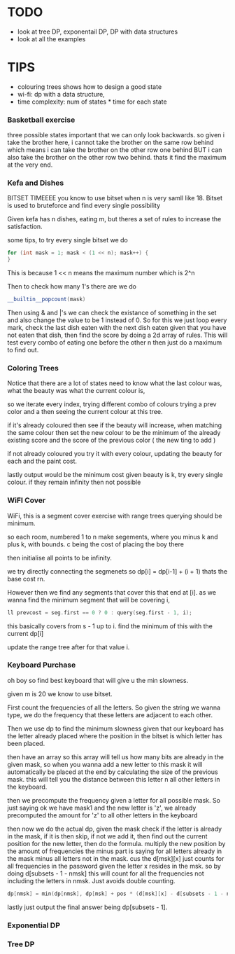 # TODO
- look at tree DP, exponentail DP, DP with data structures
- look at all the examples

# TIPS
- colouring trees shows how to design a good state
- wi-fi: dp with a data structure, 
- time complexity: num of states * time for each state

### Basketball exercise
three possible states
important that we can only look backwards.
so given i take the brother here, i cannot take the brother on the same row behind
which means i can take the brother on the other row one behind
BUT i can also take the brother on the other row two behind.
thats it find the maximum at the very end.

### Kefa and Dishes
BITSET TIMEEEE
you know to use bitset when n is very samll like 18.
Bitset is used to bruteforce and find every single possibility

Given kefa has n dishes, eating m, but theres a set of rules to increase the satisfaction.

some tips, to try every single bitset we do

```cpp
for (int mask = 1; mask < (1 << n); mask++) {
}
```

This is because 1 << n  means the maximum number which is 2^n

Then to check how many 1's there are we do 
```cpp
__builtin__popcount(mask)
```

Then using & and |'s we can check the existance of something in the set and also change the value to be 1 instead of 0.
So for this we just loop every mark, check the last dish eaten with the next dish eaten given that you have
not eaten that  dish, then find the score by doing a 2d array of rules.
This will test every combo of eating one before the other n then just do a maximum to find out.

### Coloring Trees
Notice that there are a lot of states
need to know what the last colour was, what the beauty was
what the current colour is,

so we iterate every index, trying different combo of colours
trying a prev color and a then seeing the current colour at this tree.

if it's already coloured then see if the beauty will increase, when matching the same colour
then set the new colour to be the minimum of the already existing score and the score of the previous color ( the new ting to add )

if not already coloured you try it with every colour, updating the beauty for each and the paint cost.

lastly output would be the minimum cost given beauty is k, try every single colour.
if they remain infinity then not possible 

### WiFI Cover
WiFi, this is a segment cover exercise with range trees
querying should be minimum.

so each room, numbered 1 to n
make segements, where you minus k and plus k, with bounds.
c being the cost of placing the boy there

then initialise all points to be infinity.

we try directly connecting the segmenets so dp[i] = dp[i-1]  + (i + 1)
thats the base cost rn.

However then we find any segments that cover this that end at [i].
as we wanna find the minimum segment that will be covering i,

```cpp
ll prevcost = seg.first == 0 ? 0 : query(seg.first - 1, i);
```

this basically covers from s - 1 up to i. find the minimum of this with the current dp[i]

update the range tree after for that value i.

### Keyboard Purchase
oh boy
so find best keyboard that will give u the min slowness.

given m is 20 we know to use bitset.

First count the frequencies of all the letters.
So given the string we wanna type, we do the frequency that these letters are adjacent to each other.

Then we use dp to find the minimum slowness given that our keyboard has the letter already placed
where the position in the bitset is which letter has been placed.

then have an array so this array will tell us how many bits are already in the given mask,
so when you wanna add a new letter to this mask it will automatically be placed at the end
by calculating the size of the previous mask. this will tell you the distance between this letter n all other letters
in the keyboard.

then we precompute the frequency given a letter for all possible mask.
So just saying ok we have mask1 and the new letter is 'z', we already precomputed the amount for 'z' to all other letters in the keyboard

then now we do the actual dp, given the mask check if the letter is already in the mask, if it is then skip,
if not we add it, then  find out the current position for the new letter,
then do the formula. multiply the new position by the amount of frequencies 
the minus part is saying for all letters already in the mask minus all letters not in the mask.
cus the d[msk][x] just counts for all frequencies in the password given the letter x resides in the msk.
so by doing d[subsets - 1 - nmsk] this will count for all the frequencies not including the letters in nmsk.
Just avoids double counting.

```cpp
dp[nmsk] = min(dp[nmsk], dp[msk] + pos * (d[msk][x] - d[subsets - 1 - nmsk][x]));
```

lastly just output the final answer being dp[subsets - 1].

### Exponential DP


### Tree DP

